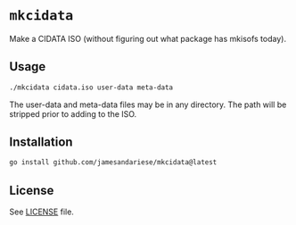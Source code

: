 # `mkcidata`

Make a CIDATA ISO (without figuring out what package has mkisofs today).

## Usage

```bash
./mkcidata cidata.iso user-data meta-data
```

The user-data and meta-data files may be in any directory.  The path will
be stripped prior to adding to the ISO.

## Installation

```bash
go install github.com/jamesandariese/mkcidata@latest
```

## License

See [LICENSE](./LICENSE) file.
